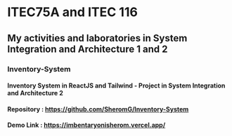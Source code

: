 # ITEC75A and ITEC 116

## My activities and laboratories in System Integration and Architecture 1 and 2

### Inventory-System

#### Inventory System in ReactJS and Tailwind  - Project in System Integration and Architecture 2

#### Repository : https://github.com/SheromG/Inventory-System

#### Demo Link : https://imbentaryonisherom.vercel.app/